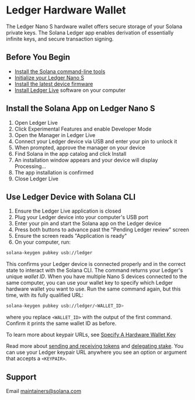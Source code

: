 # Ledger Hardware Wallet

The Ledger Nano S hardware wallet offers secure storage of your Solana private
keys. The Solana Ledger app enables derivation of essentially infinite keys, and
secure transaction signing.

## Before You Begin

- [Install the Solana command-line tools](../cli/install-solana-cli-tools.md)
- [Initialize your Ledger Nano S](https://support.ledger.com/hc/en-us/articles/360000613793)
- [Install the latest device firmware](https://support.ledgerwallet.com/hc/en-us/articles/360002731113-Update-Ledger-Nano-S-firmware)
- [Install Ledger Live](https://support.ledger.com/hc/en-us/articles/360006395553/) software on your computer

## Install the Solana App on Ledger Nano S

1. Open Ledger Live
2. Click Experimental Features and enable Developer Mode
3. Open the Manager in Ledger Live
4. Connect your Ledger device via USB and enter your pin to unlock it
5. When prompted, approve the manager on your device
6. Find Solana in the app catalog and click Install
7. An installation window appears and your device will display Processing…
8. The app installation is confirmed
9. Close Ledger Live

## Use Ledger Device with Solana CLI

1. Ensure the Ledger Live application is closed
2. Plug your Ledger device into your computer's USB port
3. Enter your pin and start the Solana app on the Ledger device
4. Press both buttons to advance past the "Pending Ledger review" screen
5. Ensure the screen reads "Application is ready"
6. On your computer, run:

```bash
solana-keygen pubkey usb://ledger
```

This confirms your Ledger device is connected properly and in the correct state
to interact with the Solana CLI. The command returns your Ledger's unique
*wallet ID*. When you have multiple Nano S devices connected to the same
computer, you can use your wallet key to specify which Ledger hardware wallet
you want to use. Run the same command again, but this time, with its fully
qualified URL:

```bash
solana-keygen pubkey usb://ledger/<WALLET_ID>
```

where you replace `<WALLET_ID>` with the output of the first command.
Confirm it prints the same wallet ID as before.

To learn more about keypair URLs, see
[Specify A Hardware Wallet Key](README.md#specify-a-hardware-wallet-key)

Read more about [sending and receiving tokens](../cli/transfer-tokens.md) and
[delegating stake](../cli/delegate-stake.md). You can use your Ledger keypair URL
anywhere you see an option or argument that accepts a `<KEYPAIR>`.

## Support

Email maintainers@solana.com

